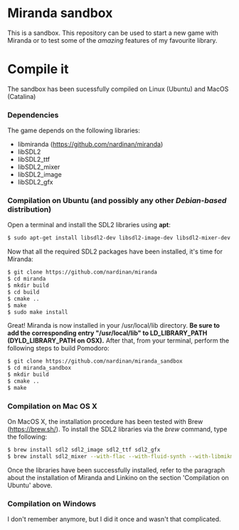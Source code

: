 # Miranda sandbox

This is a sandbox. This repository can be used to start a new game with Miranda or to test some of the *amazing* features of my favourite library.

# Compile it

The sandbox has been sucessfully compiled on Linux (Ubuntu) and MacOS (Catalina)

### Dependencies
The game depends on the following libraries:
 * libmiranda (https://github.com/nardinan/miranda)
 * libSDL2
 * libSDL2_ttf
 * libSDL2_mixer
 * libSDL2_image
 * libSDL2_gfx

### Compilation on Ubuntu (and possibly any other _Debian-based_ distribution)

Open a terminal and install the SDL2 libraries using **apt**:
```bash
$ sudo apt-get install libsdl2-dev libsdl2-image-dev libsdl2-mixer-dev libsdl2-ttf-dev libsdl2-gfx
```

Now that all the required SDL2 packages have been installed, it's time for Miranda:
```bash
$ git clone https://github.com/nardinan/miranda
$ cd miranda
$ mkdir build
$ cd build
$ cmake ..
$ make
$ sudo make install
```
Great! Miranda is now installed in your /usr/local/lib directory. **Be sure to add the corresponding entry "/usr/local/lib" to LD_LIBRARY_PATH (DYLD_LIBRARY_PATH on OSX).** After that, from your terminal, perform the following steps to build Pomodoro:
```bash
$ git clone https://github.com/nardinan/miranda_sandbox
$ cd miranda_sandbox
$ mkdir build
$ cmake ..
$ make
```

### Compilation on Mac OS X

On MacOS X, the installation procedure has been tested with Brew (https://brew.sh/). To install the SDL2 libraries via the *brew* command, type the following:
```bash
$ brew install sdl2 sdl2_image sdl2_ttf sdl2_gfx
$ brew install sdl2_mixer --with-flac --with-fluid-synth --with-libmikmod --with-mpg123 --HEAD
```
Once the libraries have been successfully installed, refer to the paragraph about the installation of Miranda and Linkino on the section 'Compilation on Ubuntu' above.

### Compilation on Windows

I don't remember anymore, but I did it once and wasn't that complicated.
